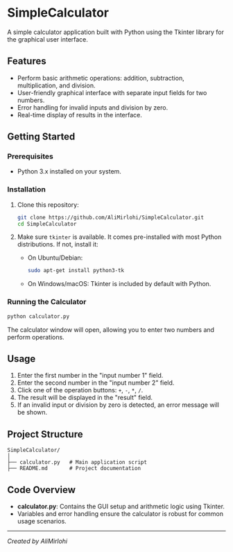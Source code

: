 # SimpleCalculator

A simple calculator application built with Python using the Tkinter library for the graphical user interface.

## Features

- Perform basic arithmetic operations: addition, subtraction, multiplication, and division.
- User-friendly graphical interface with separate input fields for two numbers.
- Error handling for invalid inputs and division by zero.
- Real-time display of results in the interface.


## Getting Started

### Prerequisites

- Python 3.x installed on your system.

### Installation

1. Clone this repository:
   ```bash
   git clone https://github.com/AliMirlohi/SimpleCalculator.git
   cd SimpleCalculator
   ```

2. Make sure `tkinter` is available. It comes pre-installed with most Python distributions. If not, install it:

   - On Ubuntu/Debian:
     ```bash
     sudo apt-get install python3-tk
     ```

   - On Windows/macOS: Tkinter is included by default with Python.

### Running the Calculator

```bash
python calculator.py
```

The calculator window will open, allowing you to enter two numbers and perform operations.

## Usage

1. Enter the first number in the "input number 1" field.
2. Enter the second number in the "input number 2" field.
3. Click one of the operation buttons: `+`, `-`, `*`, `/`.
4. The result will be displayed in the "result" field.
5. If an invalid input or division by zero is detected, an error message will be shown.

## Project Structure

```
SimpleCalculator/
│
├── calculator.py   # Main application script
├── README.md       # Project documentation
```

## Code Overview

- **calculator.py**: Contains the GUI setup and arithmetic logic using Tkinter.
- Variables and error handling ensure the calculator is robust for common usage scenarios.



---

*Created by AliMirlohi*
